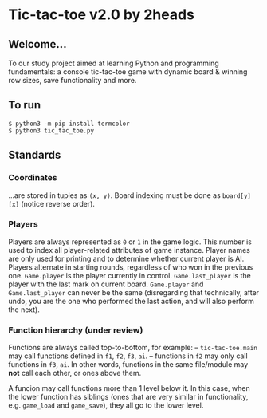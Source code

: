 # Tic-tac-toe v2.0 by 2heads

## Welcome...
To our study project aimed at learning Python and programming fundamentals: a console tic-tac-toe game with dynamic board & winning row sizes, save functionality and more.  

## To run
```
$ python3 -m pip install termcolor
$ python3 tic_tac_toe.py
```

## Standards

### Coordinates
...are stored in tuples as `(x, y)`.
Board indexing must be done as `board[y][x]` (notice reverse order).

### Players
Players are always represented as `0` or `1` in the game logic.
This number is used to index all player-related attributes of game instance.
Player names are only used for printing and to determine whether current player is AI.
Players alternate in starting rounds, regardless of who won in the previous one.
`Game.player` is the player currently in control.
`Game.last_player` is the player with the last mark on current board.
`Game.player` and `Game.last_player` can never be the same (disregarding that technically, after undo, you are the one who performed the last action, and will also perform the next).

### Function hierarchy (under review)
Functions are always called top-to-bottom, for example:
– `tic-tac-toe.main` may call functions defined in `f1`, `f2`, `f3`, `ai`.
– functions in `f2` may only call functions in `f3`, `ai`.
In other words, functions in the same file/module may **not** call each other, or ones above them.

A funcion may call functions more than 1 level below it.
In this case, when the lower function has siblings (ones that are very similar in functionality, e.g. `game_load` and `game_save`), they all go to the lower level.
